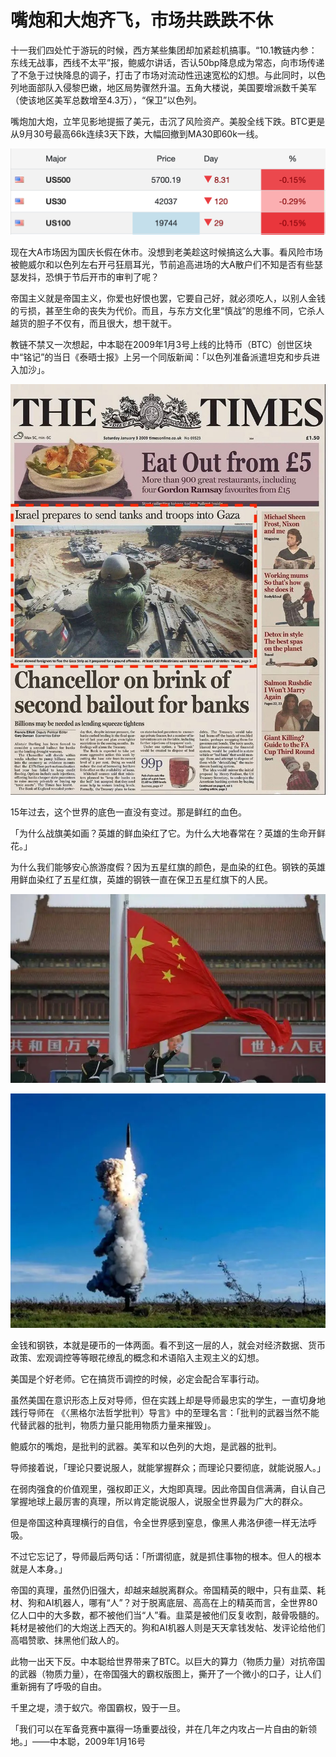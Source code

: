 # 嘴炮和大炮齐飞，市场共跌跌不休

十一我们四处忙于游玩的时候，西方某些集团却加紧趁机搞事。“10.1教链内参：东线无战事，西线不太平”报，鲍威尔讲话，否认50bp降息成为常态，向市场传递了不急于过快降息的调子，打击了市场对流动性迅速宽松的幻想。与此同时，以色列地面部队入侵黎巴嫩，地区局势骤然升温。五角大楼说，美国要增派数千美军（使该地区美军总数增至4.3万），“保卫”以色列。

嘴炮加大炮，立竿见影地提振了美元，击沉了风险资产。美股全线下跌。BTC更是从9月30号最高66k连续3天下跌，大幅回撤到MA30即60k一线。

![](2024-10-02-A01.png)

现在大A市场因为国庆长假在休市。没想到老美趁这时候搞这么大事。看风险市场被鲍威尔和以色列左右开弓狂扇耳光，节前追高进场的大A散户们不知是否有些瑟瑟发抖，恐惧于节后开市的审判了呢？

帝国主义就是帝国主义，你爱也好恨也罢，它要自己好，就必须吃人，以别人金钱的亏损，甚至生命的丧失为代价。而且，与东方文化里“慎战”的思维不同，它杀人越货的胆子不仅有，而且很大，想干就干。

教链不禁又一次想起，中本聪在2009年1月3号上线的比特币（BTC）创世区块中“铭记”的当日《泰晤士报》上另一个同版新闻：「以色列准备派遣坦克和步兵进入加沙」。

![](2024-10-02-A02.jpeg)

15年过去，这个世界的底色一直没有变过。那是鲜红的血色。

「为什么战旗美如画？英雄的鲜血染红了它。为什么大地春常在？英雄的生命开鲜花。」

为什么我们能够安心旅游度假？因为五星红旗的颜色，是血染的红色。钢铁的英雄用鲜血染红了五星红旗，英雄的钢铁一直在保卫五星红旗下的人民。

![](2024-10-02-A03.webp)

![](2024-10-02-A04.webp)

金钱和钢铁，本就是硬币的一体两面。看不到这一层的人，就会对经济数据、货币政策、宏观调控等等眼花缭乱的概念和术语陷入主观主义的幻想。

美国是个好老师。它在搞货币调控的时候，必定会配合军事行动。

虽然美国在意识形态上反对导师，但在实践上却是导师最忠实的学生，一直切身地践行导师在 《〈黑格尔法哲学批判〉导言》中的至理名言：「批判的武器当然不能代替武器的批判，物质力量只能用物质力量来摧毁」。

鲍威尔的嘴炮，是批判的武器。美军和以色列的大炮，是武器的批判。

导师接着说，「理论只要说服人，就能掌握群众；而理论只要彻底，就能说服人。」

在弱肉强食的价值观里，强权即正义，大炮即真理。因此帝国自信满满，自认自己掌握地球上最厉害的真理，所以肯定能说服人，说服全世界最为广大的群众。

但是帝国这种真理横行的自信，令全世界感到窒息，像黑人弗洛伊德一样无法呼吸。

不过它忘记了，导师最后两句话：「所谓彻底，就是抓住事物的根本。但人的根本就是人本身。」

帝国的真理，虽然仍旧强大，却越来越脱离群众。帝国精英的眼中，只有韭菜、耗材、狗和AI机器人，哪有“人”？对于脱离底层、高高在上的精英而言，全世界80亿人口中的大多数，都不被他们当“人”看。韭菜是被他们反复收割，敲骨吸髓的。耗材是被他们的大炮送上西天的。狗和AI机器人则是天天拿钱发帖、发评论给他们高唱赞歌、抹黑他们敌人的。

此物一出天下反。中本聪给世界带来了BTC。以巨大的算力（物质力量）对抗帝国的武器（物质力量），在帝国强大的霸权版图上，撕开了一个微小的口子，让人们重新拥有了呼吸的自由。

千里之堤，溃于蚁穴。帝国霸权，毁于一旦。

「我们可以在军备竞赛中赢得一场重要战役，并在几年之内攻占一片自由的新领地。」——中本聪，2009年1月16号
